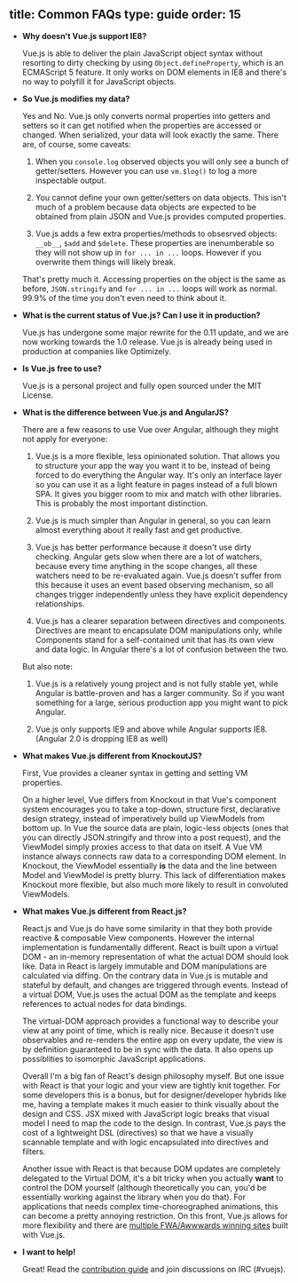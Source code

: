 title: Common FAQs
type: guide
order: 15
---

- **Why doesn't Vue.js support IE8?**

  Vue.js is able to deliver the plain JavaScript object syntax without resorting to dirty checking by using `Object.defineProperty`, which is an ECMAScript 5 feature. It only works on DOM elements in IE8 and there's no way to polyfill it for JavaScript objects.

- **So Vue.js modifies my data?**

  Yes and No. Vue.js only converts normal properties into getters and setters so it can get notified when the properties are accessed or changed. When serialized, your data will look exactly the same. There are, of course, some caveats:

  1. When you `console.log` observed objects you will only see a bunch of getter/setters. However you can use `vm.$log()` to log a more inspectable output.

  2. You cannot define your own getter/setters on data objects. This isn't much of a problem because data objects are expected to be obtained from plain JSON and Vue.js provides computed properties.

  3. Vue.js adds a few extra properties/methods to obsesrved objects: `__ob__`, `$add` and `$delete`. These properties are inenumberable so they will not show up in `for ... in ...` loops. However if you overwrite them things will likely break.

  That's pretty much it. Accessing properties on the object is the same as before, `JSON.stringify` and `for ... in ...` loops will work as normal. 99.9% of the time you don't even need to think about it.

- **What is the current status of Vue.js? Can I use it in production?**

  Vue.js has undergone some major rewrite for the 0.11 update, and we are now working towards the 1.0 release. Vue.js is already being used in production at companies like Optimizely.

- **Is Vue.js free to use?**

  Vue.js is a personal project and fully open sourced under the MIT License.

- **What is the difference between Vue.js and AngularJS?**

  There are a few reasons to use Vue over Angular, although they might not apply for everyone:

  1. Vue.js is a more flexible, less opinionated solution. That allows you to structure your app the way you want it to be, instead of being forced to do everything the Angular way. It's only an interface layer so you can use it as a light feature in pages instead of a full blown SPA. It gives you bigger room to mix and match with other libraries. This is probably the most important distinction.

  2. Vue.js is much simpler than Angular in general, so you can learn almost everything about it really fast and get productive.

  3. Vue.js has better performance because it doesn't use dirty checking. Angular gets slow when there are a lot of watchers, because every time anything in the scope changes, all these watchers need to be re-evaluated again. Vue.js doesn't suffer from this because it uses an event based observing mechanism, so all changes trigger independently unless they have explicit dependency relationships.

  4. Vue.js has a clearer separation between directives and components. Directives are meant to encapsulate DOM manipulations only, while Components stand for a self-contained unit that has its own view and data logic. In Angular there's a lot of confusion between the two.

  But also note:

  1. Vue.js is a relatively young project and is not fully stable yet, while Angular is battle-proven and has a larger community. So if you want something for a large, serious production app you might want to pick Angular.

  2. Vue.js only supports IE9 and above while Angular supports IE8. (Angular 2.0 is dropping IE8 as well)

- **What makes Vue.js different from KnockoutJS?**

  First, Vue provides a cleaner syntax in getting and setting VM properties.

  On a higher level, Vue differs from Knockout in that Vue's component system encourages you to take a top-down, structure first, declarative design strategy, instead of imperatively build up ViewModels from bottom up. In Vue the source data are plain, logic-less objects (ones that you can directly JSON.stringify and throw into a post request), and the ViewModel simply proxies access to that data on itself. A Vue VM instance always connects raw data to a corresponding DOM element. In Knockout, the ViewModel essentially **is** the data and the line between Model and ViewModel is pretty blurry. This lack of differentiation makes Knockout more flexible, but also much more likely to result in convoluted ViewModels.

- **What makes Vue.js different from React.js?**

  React.js and Vue.js do have some similarity in that they both provide reactive & composable View components. However the internal implementation is fundamentally different. React is built upon a virtual DOM - an in-memory representation of what the actual DOM should look like. Data in React is largely immutable and DOM manipulations are calculated via diffing. On the contrary data in Vue.js is mutable and stateful by default, and changes are triggered through events. Instead of a virtual DOM, Vue.js uses the actual DOM as the template and keeps references to actual nodes for data bindings.

  The virtual-DOM approach provides a functional way to describe your view at any point of time, which is really nice. Because it doesn't use observables and re-renders the entire app on every update, the view is by definition guaranteed to be in sync with the data. It also opens up possiblities to isomorphic JavaScript applications.

  Overall I'm a big fan of React's design philosophy myself. But one issue with React is that your logic and your view are tightly knit together. For some developers this is a bonus, but for designer/developer hybrids like me, having a template makes it much easier to think visually about the design and CSS. JSX mixed with JavaScript logic breaks that visual model I need to map the code to the design. In contrast, Vue.js pays the cost of a lightweight DSL (directives) so that we have a visually scannable template and with logic encapsulated into directives and filters.

  Another issue with React is that because DOM updates are completely delegated to the Virtual DOM, it's a bit tricky when you actually **want** to control the DOM yourself (although theoretically you can, you'd be essentially working against the library when you do that). For applications that needs complex time-choreographed animations, this can become a pretty annoying restriction. On this front, Vue.js allows for more flexibility and there are [multiple FWA/Awwwards winning sites](https://github.com/yyx990803/vue/wiki/Projects-Using-Vue.js#interactive-experiences) built with Vue.js.

- **I want to help!**

    Great! Read the [contribution guide](https://github.com/yyx990803/vue/blob/master/CONTRIBUTING.md) and join discussions on IRC (#vuejs).